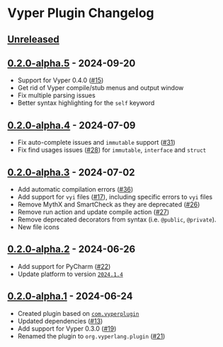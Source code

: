 <!-- Keep a Changelog guide -> https://keepachangelog.com -->

# Vyper Plugin Changelog

## [Unreleased]

## [0.2.0-alpha.5] - 2024-09-20

- Support for Vyper 0.4.0 ([#15](https://github.com/NikitaMishin/vyper-plugin/issues/15))
- Get rid of Vyper compile/stub menus and output window
- Fix multiple parsing issues
- Better syntax highlighting for the `self` keyword

## [0.2.0-alpha.4] - 2024-07-09

- Fix auto-complete issues and `immutable` support ([#31](https://github.com/NikitaMishin/vyper-plugin/issues/31))
- Fix find usages issues ([#28](https://github.com/NikitaMishin/vyper-plugin/issues/28)) for `immutable`, `interface` and `struct`

## [0.2.0-alpha.3] - 2024-07-02

- Add automatic compilation errors ([#36](https://github.com/NikitaMishin/vyper-plugin/issues/36))
- Add support for `vyi` files ([#17](https://github.com/NikitaMishin/vyper-plugin/issues/17)), including specific errors to `vyi` files
- Remove MythX and SmartCheck as they are deprecated ([#26](https://github.com/NikitaMishin/vyper-plugin/issues/26))
- Remove run action and update compile action ([#27](https://github.com/NikitaMishin/vyper-plugin/issues/27))
- Remove deprecated decorators from syntax (i.e. `@public`, `@private`).
- New file icons

## [0.2.0-alpha.2] - 2024-06-26

- Add support for PyCharm ([#22](https://github.com/NikitaMishin/vyper-plugin/issues/22))
- Update platform to version [`2024.1.4`](https://blog.jetbrains.com/idea/2024/06/intellij-idea-2024-1-4/)

## [0.2.0-alpha.1] - 2024-06-24

- Created plugin based on [`com.vyperplugin`](https://plugins.jetbrains.com/plugin/19039-vyper)
- Updated dependencies ([#13](https://github.com/NikitaMishin/vyper-plugin/pull/13))
- Add support for Vyper 0.3.0 ([#19](https://github.com/NikitaMishin/vyper-plugin/pull/19))
- Renamed the plugin to `org.vyperlang.plugin` ([#21](https://github.com/NikitaMishin/vyper-plugin/pull/21))

[Unreleased]: https://github.com/DanielSchiavini/vyper-plugin/compare/v0.2.0-alpha.5...HEAD
[0.2.0-alpha.5]: https://github.com/DanielSchiavini/vyper-plugin/compare/v0.2.0-alpha.4...v0.2.0-alpha.5
[0.2.0-alpha.4]: https://github.com/DanielSchiavini/vyper-plugin/compare/v0.2.0-alpha.3...v0.2.0-alpha.4
[0.2.0-alpha.3]: https://github.com/DanielSchiavini/vyper-plugin/compare/v0.2.0-alpha.2...v0.2.0-alpha.3
[0.2.0-alpha.2]: https://github.com/DanielSchiavini/vyper-plugin/compare/v0.2.0-alpha.1...v0.2.0-alpha.2
[0.2.0-alpha.1]: https://github.com/DanielSchiavini/vyper-plugin/commits/v0.2.0-alpha.1
